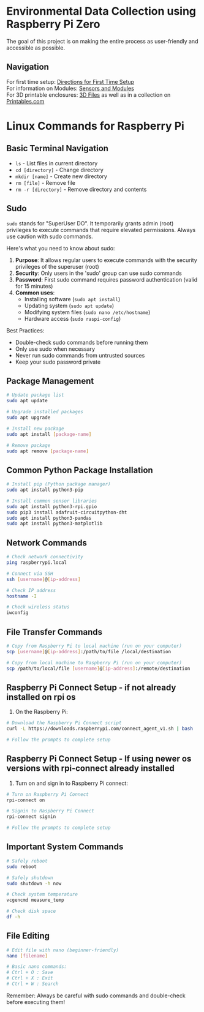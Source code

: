# Environmental Data Collection using Raspberry Pi Zero

The goal of this project is on making the entire process as user-friendly and accessible as possible.

## Navigation
For first time setup: [Directions for First Time Setup](#directions-for-first-time-setup)  
For information on Modules: [Sensors and Modules](#sensors-and-modules)  
For 3D printable enclosures: [3D Files](#) as well as in a collection on [Printables.com](https://www.printables.com/@HenryLevesque/collections/1649941)

# Linux Commands for Raspberry Pi

## Basic Terminal Navigation
- `ls` - List files in current directory
- `cd [directory]` - Change directory
- `mkdir [name]` - Create new directory
- `rm [file]` - Remove file
- `rm -r [directory]` - Remove directory and contents

## Sudo
`sudo` stands for "SuperUser DO". It temporarily grants admin (root) privileges to execute commands that require elevated permissions. Always use caution with sudo commands.

Here's what you need to know about sudo:

1. **Purpose**: It allows regular users to execute commands with the security privileges of the superuser (root)
2. **Security**: Only users in the 'sudo' group can use sudo commands
3. **Password**: First sudo command requires password authentication (valid for 15 minutes)
4. **Common uses**:
   - Installing software (`sudo apt install`)
   - Updating system (`sudo apt update`)
   - Modifying system files (`sudo nano /etc/hostname`)
   - Hardware access (`sudo raspi-config`)


Best Practices:
- Double-check sudo commands before running them
- Only use sudo when necessary
- Never run sudo commands from untrusted sources
- Keep your sudo password private

## Package Management
```bash
# Update package list
sudo apt update

# Upgrade installed packages
sudo apt upgrade

# Install new package
sudo apt install [package-name]

# Remove package
sudo apt remove [package-name]
```

## Common Python Package Installation
```bash
# Install pip (Python package manager)
sudo apt install python3-pip

# Install common sensor libraries
sudo apt install python3-rpi.gpio
sudo pip3 install adafruit-circuitpython-dht
sudo apt install python3-pandas
sudo apt install python3-matplotlib
```

## Network Commands
```bash
# Check network connectivity
ping raspberrypi.local

# Connect via SSH
ssh [username]@[ip-address]

# Check IP address
hostname -I

# Check wireless status
iwconfig
```

## File Transfer Commands
```bash
# Copy from Raspberry Pi to local machine (run on your computer)
scp [username]@[ip-address]:/path/to/file /local/destination

# Copy from local machine to Raspberry Pi (run on your computer)
scp /path/to/local/file [username]@[ip-address]:/remote/destination
```

## Raspberry Pi Connect Setup - if not already installed on rpi os
1. On the Raspberry Pi:
```bash
# Download the Raspberry Pi Connect script
curl -L https://downloads.raspberrypi.com/connect_agent_v1.sh | bash

# Follow the prompts to complete setup
```

## Raspberry Pi Connect Setup - If using newer os versions with rpi-connect already installed
1. Turn on and sign in to Raspberry Pi connect:
```bash
# Turn on Raspberry Pi Connect
rpi-connect on

# Signin to Raspberry Pi Connect
rpi-connect signin

# Follow the prompts to complete setup
```

## Important System Commands
```bash
# Safely reboot
sudo reboot

# Safely shutdown
sudo shutdown -h now

# Check system temperature
vcgencmd measure_temp

# Check disk space
df -h
```

## File Editing
```bash
# Edit file with nano (beginner-friendly)
nano [filename]

# Basic nano commands:
# Ctrl + O : Save
# Ctrl + X : Exit
# Ctrl + W : Search
```

Remember: Always be careful with sudo commands and double-check before executing them!